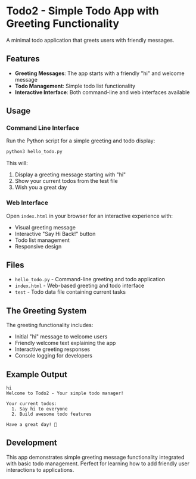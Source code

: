 # Todo2 - Simple Todo App with Greeting Functionality

A minimal todo application that greets users with friendly messages.

## Features

- **Greeting Messages**: The app starts with a friendly "hi" and welcome message
- **Todo Management**: Simple todo list functionality
- **Interactive Interface**: Both command-line and web interfaces available

## Usage

### Command Line Interface

Run the Python script for a simple greeting and todo display:

```bash
python3 hello_todo.py
```

This will:
1. Display a greeting message starting with "hi"
2. Show your current todos from the test file
3. Wish you a great day

### Web Interface

Open `index.html` in your browser for an interactive experience with:
- Visual greeting message
- Interactive "Say Hi Back!" button
- Todo list management
- Responsive design

## Files

- `hello_todo.py` - Command-line greeting and todo application
- `index.html` - Web-based greeting and todo interface  
- `test` - Todo data file containing current tasks

## The Greeting System

The greeting functionality includes:
- Initial "hi" message to welcome users
- Friendly welcome text explaining the app
- Interactive greeting responses
- Console logging for developers

## Example Output

```
hi
Welcome to Todo2 - Your simple todo manager!

Your current todos:
  1. Say hi to everyone
  2. Build awesome todo features

Have a great day! 👋
```

## Development

This app demonstrates simple greeting message functionality integrated with basic todo management. Perfect for learning how to add friendly user interactions to applications.